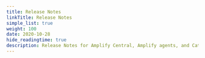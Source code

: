 ```yaml
---
title: Release Notes
linkTitle: Release Notes
simple_list: true
weight: 100
date: 2020-10-28
hide_readingtime: true
description: Release Notes for Amplify Central, Amplify agents, and Catalog
---
```

